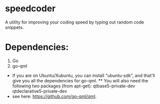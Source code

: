 # speedcoder
A utility for improving your coding speed by typing out random code snippets.


# Dependencies:
1. Go
2. go-qml
  * If you are on Ubuntu/Xubuntu, you can install "ubuntu-sdk", and that'll give you all the dependencies for go-qml.
  ** You will also need the following two packages (from apt-get): qtbase5-private-dev qtdeclarative5-private-dev 
  * see here: https://github.com/go-qml/qml.
